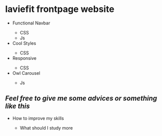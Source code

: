 # laviefit frontpage website
  <tl>
    <Ul>
      <li>Functional Navbar</li>
        <ul>
          <li>CSS</li>
          <li>Js</li>
        </ul>
      <li>Cool Styles</li>
        <ul>
          <li>CSS</li>
        </ul>
      <li>Responsive</li>
        <ul>
          <li>CSS</li>
        </ul>
      <li>Owl Carousel</li>
        <ul>
          <li>Js</li>
      </ul>
    </ul>
  </tl>


## ***Feel free to give me some advices or something like this***
  <tl>
    <ul>
      <li>How to improve my skills</li>
        <ul>
          <li>What should I study more</li>
        </ul>
      </ul>
    </tl>
